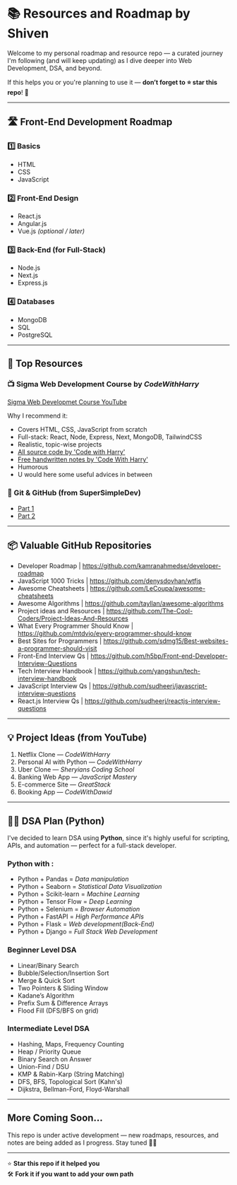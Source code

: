 # 📚 Resources and Roadmap by Shiven

Welcome to my personal roadmap and resource repo — a curated journey I'm following (and will keep updating) as I dive deeper into Web Development, DSA, and beyond.

If this helps you or you're planning to use it — **don’t forget to ⭐️ star this repo**! 🙌

---

## 🛣️ Front-End Development Roadmap

### 1️⃣ Basics
- HTML
- CSS
- JavaScript

### 2️⃣ Front-End Design
- React.js
- Angular.js
- Vue.js *(optional / later)*

### 3️⃣ Back-End (for Full-Stack)
- Node.js
- Next.js
- Express.js

### 4️⃣ Databases
- MongoDB
- SQL
- PostgreSQL

---

## 🔗 Top Resources

### 📺 Sigma Web Development Course by *CodeWithHarry*
[Sigma Web Developmet Course YouTube](https://www.youtube.com/playlist?list=PLu0W_9lII9agq5TrH9XLIKQvv0iaF2X3w)

Why I recommend it:
- Covers HTML, CSS, JavaScript from scratch
- Full-stack: React, Node, Express, Next, MongoDB, TailwindCSS
- Realistic, topic-wise projects
- [All source code by 'Code with Harry'](https://github.com/CodeWithHarry/Sigma-Web-Dev-Course?search=1)
- [Free handwritten notes by 'Code With Harry'](https://www.codewithharry.com/notes)
- Humorous
- U would here some useful advices in between

### 💫 Git & GitHub (from SuperSimpleDev)
- [Part 1](https://youtu.be/hrTQipWp6co?si=tHZ8Eq61ZLhoXsNr)
- [Part 2](https://youtu.be/1ibmWyt8hfw?si=x5OwVPiNtpms3ICf)

---

## 📦 Valuable GitHub Repositories

-  Developer Roadmap | https://github.com/kamranahmedse/developer-roadmap 
-  JavaScript 1000 Tricks | https://github.com/denysdovhan/wtfjs 
-  Awesome Cheatsheets | https://github.com/LeCoupa/awesome-cheatsheets 
-  Awesome Algorithms | https://github.com/tayllan/awesome-algorithms
-  Project ideas and Resources | https://github.com/The-Cool-Coders/Project-Ideas-And-Resources
-  What Every Programmer Should Know | https://github.com/mtdvio/every-programmer-should-know 
-  Best Sites for Programmers | https://github.com/sdmg15/Best-websites-a-programmer-should-visit 
-  Front-End Interview Qs | https://github.com/h5bp/Front-end-Developer-Interview-Questions 
-  Tech Interview Handbook | https://github.com/yangshun/tech-interview-handbook 
-  JavaScript Interview Qs | https://github.com/sudheerj/javascript-interview-questions 
-  React.js Interview Qs | https://github.com/sudheerj/reactjs-interview-questions 

---

## 💡 Project Ideas (from YouTube)

1. Netflix Clone — *CodeWithHarry*  
2. Personal AI with Python — *CodeWithHarry*  
3. Uber Clone — *Sheryians Coding School*  
4. Banking Web App — *JavaScript Mastery*  
5. E-commerce Site — *GreatStack*  
6. Booking App — *CodeWithDawid*

---

## 👨‍💻 DSA Plan (Python)

I've decided to learn DSA using **Python**, since it's highly useful for scripting, APIs, and automation — perfect for a full-stack developer.

### Python with :

- Python + Pandas = *Data manipulation*
- Python + Seaborn = *Statistical Data Visualization*
- Python + Scikit-learn = *Machine Learning*
- Python + Tensor Flow = *Deep Learning*
- Python + Selenium = *Browser Automation*
- Python + FastAPI = *High Performance APIs*
- Python + Flask = *Web development(Back-End)*
- Python + Django = *Full Stack Web Development*

###  Beginner Level DSA
- Linear/Binary Search
- Bubble/Selection/Insertion Sort
- Merge & Quick Sort
- Two Pointers & Sliding Window
- Kadane’s Algorithm
- Prefix Sum & Difference Arrays
- Flood Fill (DFS/BFS on grid)

###  Intermediate Level DSA
- Hashing, Maps, Frequency Counting
- Heap / Priority Queue
- Binary Search on Answer
- Union-Find / DSU
- KMP & Rabin-Karp (String Matching)
- DFS, BFS, Topological Sort (Kahn's)
- Dijkstra, Bellman-Ford, Floyd-Warshall

---

## More Coming Soon...

This repo is under active development — new roadmaps, resources, and notes are being added as I progress. Stay tuned 👨‍💻

---

⭐️ **Star this repo if it helped you**  
🛠️ **Fork it if you want to add your own path**
